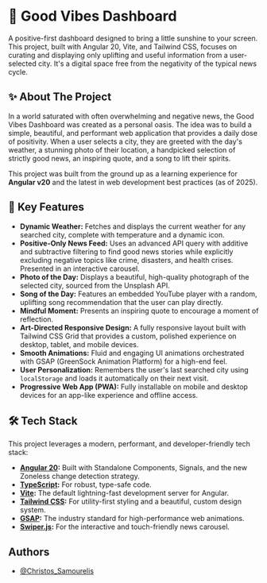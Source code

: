 # 🌟 Good Vibes Dashboard

A positive-first dashboard designed to bring a little sunshine to your screen. This project, built with Angular 20, Vite, and Tailwind CSS, focuses on curating and displaying only uplifting and useful information from a user-selected city. It's a digital space free from the negativity of the typical news cycle.

## ✨ About The Project

In a world saturated with often overwhelming and negative news, the Good Vibes Dashboard was created as a personal oasis. The idea was to build a simple, beautiful, and performant web application that provides a daily dose of positivity. When a user selects a city, they are greeted with the day's weather, a stunning photo of their location, a handpicked selection of strictly good news, an inspiring quote, and a song to lift their spirits.

This project was built from the ground up as a learning experience for **Angular v20** and the latest in web development best practices (as of 2025).

## 🚀 Key Features

- **Dynamic Weather:** Fetches and displays the current weather for any searched city, complete with temperature and a dynamic icon.
- **Positive-Only News Feed:** Uses an advanced API query with additive and subtractive filtering to find good news stories while explicitly excluding negative topics like crime, disasters, and health crises. Presented in an interactive carousel.
- **Photo of the Day:** Displays a beautiful, high-quality photograph of the selected city, sourced from the Unsplash API.
- **Song of the Day:** Features an embedded YouTube player with a random, uplifting song recommendation that the user can play directly.
- **Mindful Moment:** Presents an inspiring quote to encourage a moment of reflection.
- **Art-Directed Responsive Design:** A fully responsive layout built with Tailwind CSS Grid that provides a custom, polished experience on desktop, tablet, and mobile devices.
- **Smooth Animations:** Fluid and engaging UI animations orchestrated with GSAP (GreenSock Animation Platform) for a high-end feel.
- **User Personalization:** Remembers the user's last searched city using `localStorage` and loads it automatically on their next visit.
- **Progressive Web App (PWA):** Fully installable on mobile and desktop devices for an app-like experience and offline access.

## 🛠️ Tech Stack

This project leverages a modern, performant, and developer-friendly tech stack:

- **[Angular 20](https://angular.dev/):** Built with Standalone Components, Signals, and the new Zoneless change detection strategy.
- **[TypeScript](https://www.typescriptlang.org/):** For robust, type-safe code.
- **[Vite](https://vitejs.dev/):** The default lightning-fast development server for Angular.
- **[Tailwind CSS](https://tailwindcss.com/):** For utility-first styling and a beautiful, custom design system.
- **[GSAP](https://gsap.com/):** The industry standard for high-performance web animations.
- **[Swiper.js](https://swiperjs.com/):** For the interactive and touch-friendly news carousel.

## Authors

- [@Christos_Samourelis](https://www.github.com/https://github.com/chris-samou)
